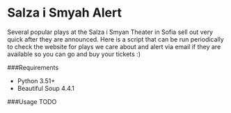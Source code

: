 # Salza i Smyah Alert

Several popular plays at the Salza i Smyan Theater in Sofia sell out very quick after they are announced. Here is a script that can be run periodically to check the website for plays we care about and alert via email if they are available so you can go and buy your tickets :)

###Requirements 
* Python 3.51+
* Beautiful Soup 4.4.1

###Usage
TODO
